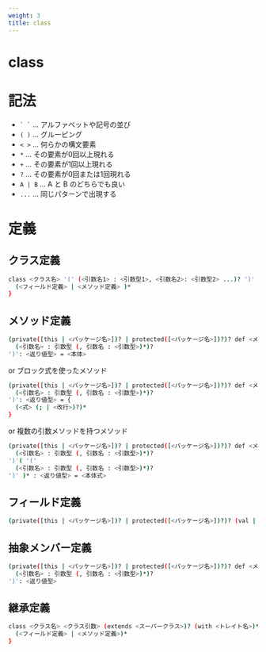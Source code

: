 ```yaml
---
weight: 3
title: class
---
```


# class

# 記法
- ``` ` ` ``` ... アルファベットや記号の並び
- `( )` ... グルーピング
- `< >` ... 何らかの構文要素
- `*` ... その要素が0回以上現れる
- `+` ... その要素が1回以上現れる
- `?` ... その要素が0回または1回現れる
- `A | B` ... A と B のどちらでも良い
- `...` ... 同じパターンで出現する

# 定義
## クラス定義
```bash
class <クラス名> '(' (<引数名1> : <引数型1>, <引数名2>: <引数型2> ...)? ')' {
  (<フィールド定義> | <メソッド定義> )*
}
```

## メソッド定義
```bash
(private([this | <パッケージ名>])? | protected([<パッケージ名>])?)? def <メソッド名> '('
  (<引数名> : 引数型 (, 引数名 : <引数型>)*)?
')': <返り値型> = <本体>
```
or ブロック式を使ったメソッド
```bash
(private([this | <パッケージ名>])? | protected([<パッケージ名>])?)? def <メソッド名> '('
  (<引数名> : 引数型 (, 引数名 : <引数型>)*)?
')': <返り値型> = {
  (<式> (; | <改行>)?)*
}
```
or 複数の引数メソッドを持つメソッド
```bash
(private([this | <パッケージ名>])? | protected([<パッケージ名>])?)? def <メソッド名> '('
  (<引数名> : 引数型 (, 引数名 : <引数型>)*)?
')'( '('
  (<引数名> : 引数型 (, 引数名 : <引数型>)*)?
')' )* : <返り値型> = <本体式>
```

## フィールド定義
```bash
(private([this | <パッケージ名>])? | protected([<パッケージ名>])?)? (val | var) <フィールド名>: <フィールド型> = <初期化式>
```

## 抽象メンバー定義
```bash
(private([this | <パッケージ名>])? | protected([<パッケージ名>])?)? def <メソッド名> '('
  (<引数名> : 引数型 (, 引数名 : <引数型>)*)?
')': <返り値型>
```

## 継承定義
```bash
class <クラス名> <クラス引数> (extends <スーパークラス>)? (with <トレイト名>)* {
  (<フィールド定義> | <メソッド定義>)*
}
```
